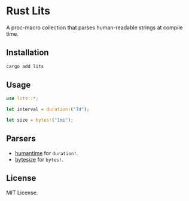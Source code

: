 # Rust Lits

A proc-macro collection that parses human-readable strings at compile time.

## Installation

```sh
cargo add lits
```

## Usage

```rust
use lits::*;

let interval = duration!("7d");

let size = bytes!("1mi");
```

## Parsers

- [humantime] for `duration!`.
- [bytesize] for `bytes!`.

## License

MIT License.

[humantime]: https://crates.io/crates/humantime
[bytesize]: https://crates.io/crates/bytesize

